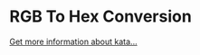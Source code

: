 RGB To Hex Conversion
=
[Get more information about kata...](https://www.codewars.com//kata//kata/513e08acc600c94f01000001)